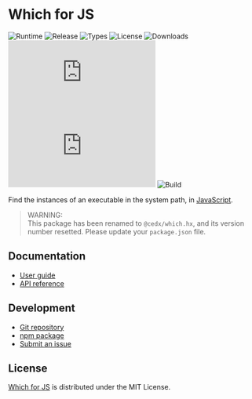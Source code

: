 # Which for JS
![Runtime](https://badgen.net/npm/node/@cedx/which) ![Release](https://badgen.net/npm/v/@cedx/which) ![Types](https://badgen.net/npm/types/@cedx/which) ![License](https://badgen.net/npm/license/@cedx/which) ![Downloads](https://badgen.net/npm/dt/@cedx/which) ![Dependencies](https://badgen.net/david/dep/cedx/which.js) ![Coverage](https://badgen.net/coveralls/c/github/cedx/which.js) ![Build](https://badgen.net/github/checks/cedx/which.js/main)

Find the instances of an executable in the system path, in [JavaScript](https://developer.mozilla.org/en-US/docs/Web/JavaScript).

> WARNING:  
> This package has been renamed to `@cedx/which.hx`, and its version number resetted. Please update your `package.json` file.

## Documentation
- [User guide](https://docs.belin.io/which.hx)
- [API reference](https://api.belin.io/which.hx)

## Development
- [Git repository](https://git.belin.io/cedx/which.hx)
- [npm package](https://www.npmjs.com/package/@cedx/which.hx)
- [Submit an issue](https://git.belin.io/cedx/which.hx/issues)

## License
[Which for JS](https://docs.belin.io/which.hx) is distributed under the MIT License.
